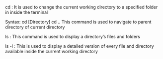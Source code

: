 cd :
          It is used to change the current working directory to a specified folder in inside the terminal

Syntax:
        cd [Directory]
cd ..
          This command is used to navigate to parent directory of current directory 

ls : 
	This command is used to display a directory’s files and folders

ls  -l :
	 This is used to display a detailed version of every file and directory available inside the current working directory
